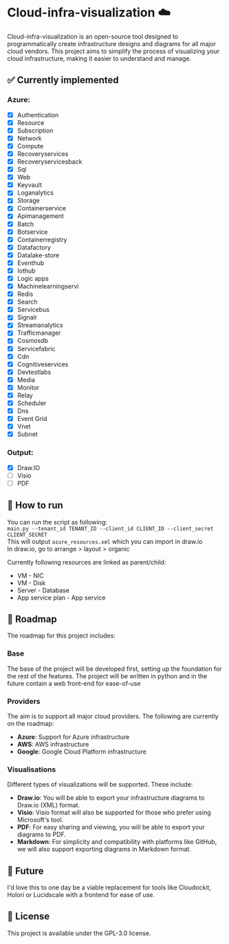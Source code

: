 # Cloud-infra-visualization :cloud:

Cloud-infra-visualization is an open-source tool designed to programmatically create infrastructure designs and diagrams for all major cloud vendors. This project aims to simplify the process of visualizing your cloud infrastructure, making it easier to understand and manage.

## :white_check_mark: Currently implemented

### Azure:
- [x] Authentication
- [x] Resource
- [x] Subscription
- [x] Network
- [x] Compute
- [x] Recoveryservices
- [x] Recoveryservicesback
- [x] Sql
- [x] Web
- [x] Keyvault
- [x] Loganalytics
- [x] Storage
- [x] Containerservice
- [x] Apimanagement
- [x] Batch
- [x] Botservice
- [x] Containerregistry
- [x] Datafactory
- [x] Datalake-store
- [x] Eventhub
- [x] Iothub
- [x] Logic apps
- [x] Machinelearningservi
- [x] Redis
- [x] Search
- [x] Servicebus
- [x] Signalr
- [x] Streamanalytics
- [x] Trafficmanager
- [x] Cosmosdb
- [x] Servicefabric
- [x] Cdn
- [x] Cognitiveservices
- [x] Devtestlabs
- [x] Media
- [x] Monitor
- [x] Relay
- [x] Scheduler
- [x] Dns
- [x] Event Grid
- [x] Vnet
- [x] Subnet

### Output:
- [x] Draw.IO
- [ ] Visio
- [ ] PDF

## :rocket: How to run

You can run the script as following:  
`main.py --tenant_id TENANT_ID --client_id CLIENT_ID --client_secret CLIENT_SECRET`  
This will output `azure_resources.xml` which you can import in draw.io  
In draw.io, go to arrange > layout > organic  

Currently following resources are linked as parent/child:

- VM - NIC
- VM - Disk
- Server - Database
- App service plan - App service

## :pushpin: Roadmap

The roadmap for this project includes:

### Base

The base of the project will be developed first, setting up the foundation for the rest of the features.
The project will be written in python and in the future contain a web front-end for ease-of-use

### Providers

The aim is to support all major cloud providers. The following are currently on the roadmap:

- **Azure**: Support for Azure infrastructure
- **AWS**: AWS infrastructure
- **Google**: Google Cloud Platform infrastructure

### Visualisations

Different types of visualizations will be supported. These include:

- **Draw.io**: You will be able to export your infrastructure diagrams to Draw.io (XML) format.
- **Visio**: Visio format will also be supported for those who prefer using Microsoft's tool.
- **PDF**: For easy sharing and viewing, you will be able to export your diagrams to PDF.
- **Markdown**: For simplicity and compatibility with platforms like GitHub, we will also support exporting diagrams in Markdown format.

## :crystal_ball: Future

I'd love this to one day be a viable replacement for tools like Cloudockit, Holori or Lucidscale with a frontend for ease of use.

## :page_with_curl: License

This project is available under the GPL-3.0 license.
